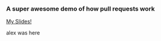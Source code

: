 ### A super awesome demo of how pull requests work
[My Slides!](https://speakerdeck.com/zandrr/intro-to-github)

alex was here
